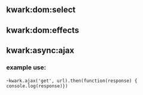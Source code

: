 ## kwark:dom:select

## kwark:dom:effects

## kwark:async:ajax
### example use:
-`kwark.ajax('get', url).then(function(response) { console.log(response)})`